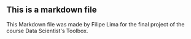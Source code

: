 ## This is a markdown file

This Markdown file was made by Filipe Lima for the final project of the course Data Scientist's Toolbox.